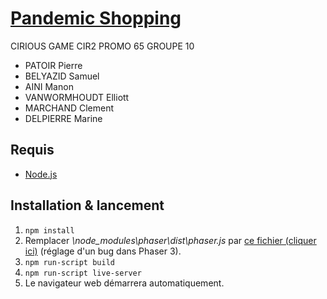 # [Pandemic Shopping](https://github.com/pierrearma/cirious_game)

CIRIOUS GAME CIR2 PROMO 65 GROUPE 10

- PATOIR Pierre
- BELYAZID Samuel
- AINI Manon
- VANWORMHOUDT Elliott
- MARCHAND Clement
- DELPIERRE Marine

## Requis

- [Node.js](https://nodejs.org/fr/)

## Installation & lancement

1. `npm install`
2. Remplacer *\node_modules\phaser\dist\phaser.js* par [ce fichier (cliquer ici)](https://cdn.discordapp.com/attachments/845215480670715944/845218973011673088/phaser.js) (réglage d'un bug dans Phaser 3).
3. `npm run-script build`
4. `npm run-script live-server`
5. Le navigateur web démarrera automatiquement.
